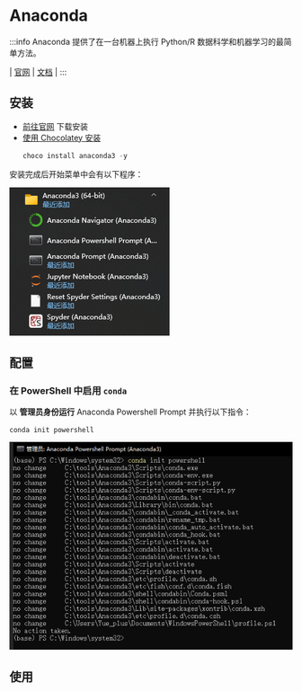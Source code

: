 # Anaconda

:::info
Anaconda 提供了在一台机器上执行 Python/R 数据科学和机器学习的最简单方法。

| [官网](https://www.anaconda.com/)
| [文档](https://docs.conda.io/)
|
:::

## 安装

- [前往官网](https://www.anaconda.com/) 下载安装
- [使用 Chocolatey 安装](https://community.chocolatey.org/packages/anaconda3)
    ```powershell
    choco install anaconda3 -y
    ```    

安装完成后开始菜单中会有以下程序：

![](./img/Anaconda3StartMenu.png)

## 配置

### 在 PowerShell 中启用 `conda`

以 **管理员身份运行** Anaconda Powershell Prompt 并执行以下指令：

```text
conda init powershell
```

![](./img/conda-init-powershell.png)

## 使用


